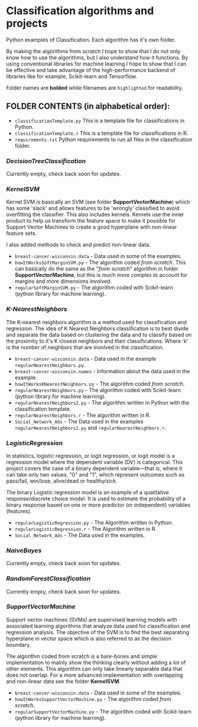 # Classification algorithms and projects
Python examples of Classification. Each algorithm has it's own folder.

By making the algorithms from scratch I hope to show that I do not only know how to use the algorithms, but I also understand how it functions. By using conventional libraries for machine learning I hope to show that I can be effective and take advantage of the high-performance backend of libraries like for example, Scikit-learn and Tensorflow.

Folder names are **bolded** while filenames are `highlighted` for readability.

## FOLDER CONTENTS (in alphabetical order):


  - `classificationTemplate.py` This is a template file for classifications in Python.
  - `classificationTemplate.r` This is a template file for classifications in R.
  - `requirements.txt` Python requirements to run all files in the classification folder.


### **_DecisionTreeClassification_**
Currently empty, check back soon for updates.

### **_KernelSVM_** 
Kernel SVM is basically an SVM (see folder **SupportVectorMachine**) which has some 'slack' and allows features to be 'wrongly' classified to avoid overfitting the classifier. This also includes kernels. Kernels use the inner product to help us transform the feature space to make it possible for Support Vector Machines to create a good hyperplane with non-linear feature sets.

I also added methods to check and predict non-linear data.

  * `breast-cancer-wisconsin.data` - Data used in some of the examples.
  * `howItWorksSoftMarginSVM.py` - The algorithm coded *from scratch*. This can basically do the same as the "*from scratch*" algorithm in folder **SupportVectorMachine**, but this is much more complex to account for margins and more dimensions involved.
  * `regularSoftMarginSVM.py` - The algorithm coded with Scikit-learn (python library for machine learning).

### **_K-NearestNeighbors_** 
The K-nearest neighbors algorithm is a method used for classification and regression. The idea of K Nearest Neighbors classification is to best divide and separate the data based on clustering the data and to classify based on the proximity to it's K closest neighbors and their classifications. Where 'k' is the number of neighbors that are involved in the classification.

  * `breast-cancer-wisconsin.data` - Data used in the example  `regularNearestNeighbors.py`.
  * `breast-cancer-wisconsin.names` - Information about the data used in the example.
  * `howItWorksKNearestNeighbors.py` - The algorithm coded *from scratch*.
  * `regularNearestNeighbors.py` - The algorithm coded with Scikit-learn (python library for machine learning).
  * `regularNearestNeighbors2.py` - The algorithm written in Python with the classification template.
  * `regularNearestNeighbors.r` - The algorithm written in R.
  * `Social_Network_Ads` - The Data used in the examples `regularNearestNeighbors2.py` and `regularNearestNeighbors.r`.

### **_LogisticRegression_**
In statistics, logistic regression, or logit regression, or logit model is a regression model where the dependent variable (DV) is categorical. This project covers the case of a binary dependent variable—that is, where it can take only two values, "0" and "1", which represent outcomes such as pass/fail, win/lose, alive/dead or healthy/sick. 

The binary Logistic regression model is an example of a qualitative response/discrete choice model. It is used to estimate the probability of a binary response based on one or more predictor (or independent) variables (features).

  * `regularLogisticRegression.py` - The Algorithm written in Python.
  * `regularLogisticRegression.r` - The Algorithm written in R.
  * `Social_Network_Ads` - The Data used in the examples.

### **_NaiveBayes_**
Currently empty, check back soon for updates.

### **_RandomForestClassification_**
Currently empty, check back soon for updates.

### **_SupportVectorMachine_** 
Support vector machines (SVMs) are supervised learning models with associated learning algorithms that analyze data used for classification and regression analysis. The objective of the SVM is to find the best separating hyperplane in vector space which is also referred to as the decision boundary.

The algorithm coded from scratch is a bare-bones and simple implementation to mainly show the thinking clearly without adding a lot of other elements. This algorithm can only take linearly separable data that does not overlap. For a more advanced implementation with overlapping and non-linear data see the folder **KernelSVM**.

  * `breast-cancer-wisconsin.data` - Data used in some of the examples.
  * `howItWorksSupportVectorMachine.py` - The algorithm coded *from scratch*.
  * `regularSupportVectorMachine.py` - The algorithm coded with Scikit-learn (python library for machine learning).

